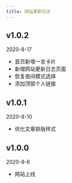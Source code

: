 ```yaml
---
title: 网站更新日志
---
```

## v1.0.2
2020-8-17
- 首页新增一言卡片
- 新增网站更新日志页面
- 恢复夜间模式选择
- 添加顶部个人链接

## v1.0.1
2020-8-10
- 优化文章排版样式

## v1.0.0
2020-8-6
- 网站上线
